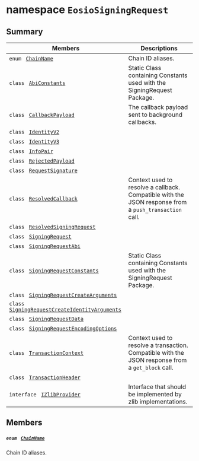 # namespace `EosioSigningRequest` 

## Summary

 Members                                | Descriptions                                
----------------------------------------|---------------------------------------------
`enum ` [`ChainName`](#namespace_eosio_signing_request_1ac62cc7af4924c0a95031262bf41c755a)            | Chain ID aliases.
`class ` [`AbiConstants`](EosioSigningRequest--AbiConstants.md) | Static Class containing Constants used with the SigningRequest Package.
`class ` [`CallbackPayload`](EosioSigningRequest--CallbackPayload.md) | The callback payload sent to background callbacks.
`class ` [`IdentityV2`](EosioSigningRequest--IdentityV2.md) | 
`class ` [`IdentityV3`](EosioSigningRequest--IdentityV3.md) | 
`class ` [`InfoPair`](EosioSigningRequest--InfoPair.md) | 
`class ` [`RejectedPayload`](EosioSigningRequest--RejectedPayload.md) | 
`class ` [`RequestSignature`](EosioSigningRequest--RequestSignature.md) | 
`class ` [`ResolvedCallback`](EosioSigningRequest--ResolvedCallback.md) | Context used to resolve a callback. Compatible with the JSON response from a `push_transaction` call.
`class ` [`ResolvedSigningRequest`](EosioSigningRequest--ResolvedSigningRequest.md) | 
`class ` [`SigningRequest`](EosioSigningRequest--SigningRequest.md) | 
`class ` [`SigningRequestAbi`](EosioSigningRequest--SigningRequestAbi.md) | 
`class ` [`SigningRequestConstants`](EosioSigningRequest--SigningRequestConstants.md) | Static Class containing Constants used with the SigningRequest Package.
`class ` [`SigningRequestCreateArguments`](EosioSigningRequest--SigningRequestCreateArguments.md) | 
`class ` [`SigningRequestCreateIdentityArguments`](EosioSigningRequest--SigningRequestCreateIdentityArguments.md) | 
`class ` [`SigningRequestData`](EosioSigningRequest--SigningRequestData.md) | 
`class ` [`SigningRequestEncodingOptions`](EosioSigningRequest--SigningRequestEncodingOptions.md) | 
`class ` [`TransactionContext`](EosioSigningRequest--TransactionContext.md) | Context used to resolve a transaction. Compatible with the JSON response from a `get_block` call.
`class ` [`TransactionHeader`](EosioSigningRequest--TransactionHeader.md) | 
`interface ` [`IZlibProvider`](#interface_eosio_signing_request_1_1_i_zlib_provider) | Interface that should be implemented by zlib implementations.

## Members

##### `enum ` [`ChainName`](#namespace_eosio_signing_request_1ac62cc7af4924c0a95031262bf41c755a) 

Chain ID aliases.

